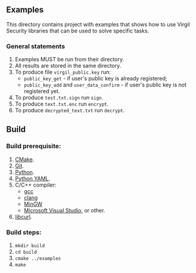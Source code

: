 ## Examples
This directory contains project with examples that shows how to use Virgil Security libraries
    that can be used to solve specific tasks.

### General statements

1. Examples MUST be run from their directory.
1. All results are stored in the same directory.
1. To produce file `virgil_public.key` run:
    - `public_key_get` - if user's public key is already registered;
    - `public_key_add` and `user_data_confirm` - if user's public key is not registered yet.
1. To produce `test.txt.sign` run `sign`.
1. To produce `text.txt.enc` run `encrypt`.
1. To produce `decrypted_text.txt` run `decrypt`.

## Build

### Build prerequisite:

1. [CMake](http://www.cmake.org/).
1. [Git](http://git-scm.com/).
1. [Python](http://python.org/).
1. [Python YAML](http://pyyaml.org/).
1. C/C++ compiler:
    * [gcc](https://gcc.gnu.org/)
    * [clang](http://clang.llvm.org/)
    * [MinGW](http://www.mingw.org/)
    * [Microsoft Visual Studio](http://www.visualstudio.com/), or other.
1. [libcurl](http://curl.haxx.se/libcurl/).

### Build steps:

1. `mkdir build`
1. `cd build`
1. `cmake ../examples`
1. `make`
